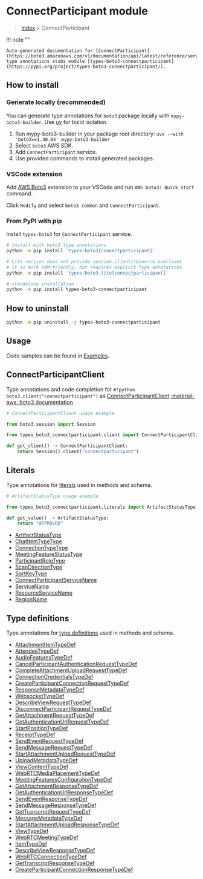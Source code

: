 #  ConnectParticipant module

> [Index](../README.md) > ConnectParticipant

!!! note ""

    Auto-generated documentation for [ConnectParticipant](https://boto3.amazonaws.com/v1/documentation/api/latest/reference/services/connectparticipant.html#connectparticipant)
    type annotations stubs module [types-boto3-connectparticipant](https://pypi.org/project/types-boto3-connectparticipant/).

## How to install

### Generate locally (recommended)

You can generate type annotations for `boto3` package locally with `mypy-boto3-builder`.
Use [uv](https://docs.astral.sh/uv/getting-started/installation/) for build isolation.

1. Run mypy-boto3-builder in your package root directory: `uvx --with 'boto3==1.40.64' mypy-boto3-builder`
1. Select `boto3` AWS SDK.
1. Add `ConnectParticipant` service.
1. Use provided commands to install generated packages.


### VSCode extension

Add [AWS Boto3](https://marketplace.visualstudio.com/items?itemName=Boto3typed.boto3-ide)
extension to your VSCode and run `AWS boto3: Quick Start` command.

Click `Modify` and select `boto3 common` and `ConnectParticipant`.


### From PyPI with pip

Install `types-boto3` for `ConnectParticipant` service.

```bash
# install with boto3 type annotations
python -m pip install 'types-boto3[connectparticipant]'

# Lite version does not provide session.client/resource overloads
# it is more RAM-friendly, but requires explicit type annotations
python -m pip install 'types-boto3-lite[connectparticipant]'

# standalone installation
python -m pip install types-boto3-connectparticipant
```



## How to uninstall

```bash
python -m pip uninstall -y types-boto3-connectparticipant
```

## Usage

Code samples can be found in [Examples](./usage.md).

## ConnectParticipantClient

Type annotations and code completion for  `#!python boto3.client("connectparticipant")` as [ConnectParticipantClient](./client.md)
[:material-aws: boto3 documentation](https://boto3.amazonaws.com/v1/documentation/api/latest/reference/services/connectparticipant.html#ConnectParticipant.Client)

```python
# ConnectParticipantClient usage example

from boto3.session import Session

from types_boto3_connectparticipant.client import ConnectParticipantClient

def get_client() -> ConnectParticipantClient:
    return Session().client("connectparticipant")
```









## Literals

Type annotations for [literals](./literals.md) used in methods and schema.

```python
# ArtifactStatusType usage example

from types_boto3_connectparticipant.literals import ArtifactStatusType

def get_value() -> ArtifactStatusType:
    return "APPROVED"
```

- [ArtifactStatusType](./literals.md#artifactstatustype)
- [ChatItemTypeType](./literals.md#chatitemtypetype)
- [ConnectionTypeType](./literals.md#connectiontypetype)
- [MeetingFeatureStatusType](./literals.md#meetingfeaturestatustype)
- [ParticipantRoleType](./literals.md#participantroletype)
- [ScanDirectionType](./literals.md#scandirectiontype)
- [SortKeyType](./literals.md#sortkeytype)
- [ConnectParticipantServiceName](./literals.md#connectparticipantservicename)
- [ServiceName](./literals.md#servicename)
- [ResourceServiceName](./literals.md#resourceservicename)
- [RegionName](./literals.md#regionname)




## Type definitions

Type annotations for [type definitions](./type_defs.md) used in methods and schema.

- [AttachmentItemTypeDef](./type_defs.md#attachmentitemtypedef)
- [AttendeeTypeDef](./type_defs.md#attendeetypedef)
- [AudioFeaturesTypeDef](./type_defs.md#audiofeaturestypedef)
- [CancelParticipantAuthenticationRequestTypeDef](./type_defs.md#cancelparticipantauthenticationrequesttypedef)
- [CompleteAttachmentUploadRequestTypeDef](./type_defs.md#completeattachmentuploadrequesttypedef)
- [ConnectionCredentialsTypeDef](./type_defs.md#connectioncredentialstypedef)
- [CreateParticipantConnectionRequestTypeDef](./type_defs.md#createparticipantconnectionrequesttypedef)
- [ResponseMetadataTypeDef](./type_defs.md#responsemetadatatypedef)
- [WebsocketTypeDef](./type_defs.md#websockettypedef)
- [DescribeViewRequestTypeDef](./type_defs.md#describeviewrequesttypedef)
- [DisconnectParticipantRequestTypeDef](./type_defs.md#disconnectparticipantrequesttypedef)
- [GetAttachmentRequestTypeDef](./type_defs.md#getattachmentrequesttypedef)
- [GetAuthenticationUrlRequestTypeDef](./type_defs.md#getauthenticationurlrequesttypedef)
- [StartPositionTypeDef](./type_defs.md#startpositiontypedef)
- [ReceiptTypeDef](./type_defs.md#receipttypedef)
- [SendEventRequestTypeDef](./type_defs.md#sendeventrequesttypedef)
- [SendMessageRequestTypeDef](./type_defs.md#sendmessagerequesttypedef)
- [StartAttachmentUploadRequestTypeDef](./type_defs.md#startattachmentuploadrequesttypedef)
- [UploadMetadataTypeDef](./type_defs.md#uploadmetadatatypedef)
- [ViewContentTypeDef](./type_defs.md#viewcontenttypedef)
- [WebRTCMediaPlacementTypeDef](./type_defs.md#webrtcmediaplacementtypedef)
- [MeetingFeaturesConfigurationTypeDef](./type_defs.md#meetingfeaturesconfigurationtypedef)
- [GetAttachmentResponseTypeDef](./type_defs.md#getattachmentresponsetypedef)
- [GetAuthenticationUrlResponseTypeDef](./type_defs.md#getauthenticationurlresponsetypedef)
- [SendEventResponseTypeDef](./type_defs.md#sendeventresponsetypedef)
- [SendMessageResponseTypeDef](./type_defs.md#sendmessageresponsetypedef)
- [GetTranscriptRequestTypeDef](./type_defs.md#gettranscriptrequesttypedef)
- [MessageMetadataTypeDef](./type_defs.md#messagemetadatatypedef)
- [StartAttachmentUploadResponseTypeDef](./type_defs.md#startattachmentuploadresponsetypedef)
- [ViewTypeDef](./type_defs.md#viewtypedef)
- [WebRTCMeetingTypeDef](./type_defs.md#webrtcmeetingtypedef)
- [ItemTypeDef](./type_defs.md#itemtypedef)
- [DescribeViewResponseTypeDef](./type_defs.md#describeviewresponsetypedef)
- [WebRTCConnectionTypeDef](./type_defs.md#webrtcconnectiontypedef)
- [GetTranscriptResponseTypeDef](./type_defs.md#gettranscriptresponsetypedef)
- [CreateParticipantConnectionResponseTypeDef](./type_defs.md#createparticipantconnectionresponsetypedef)

